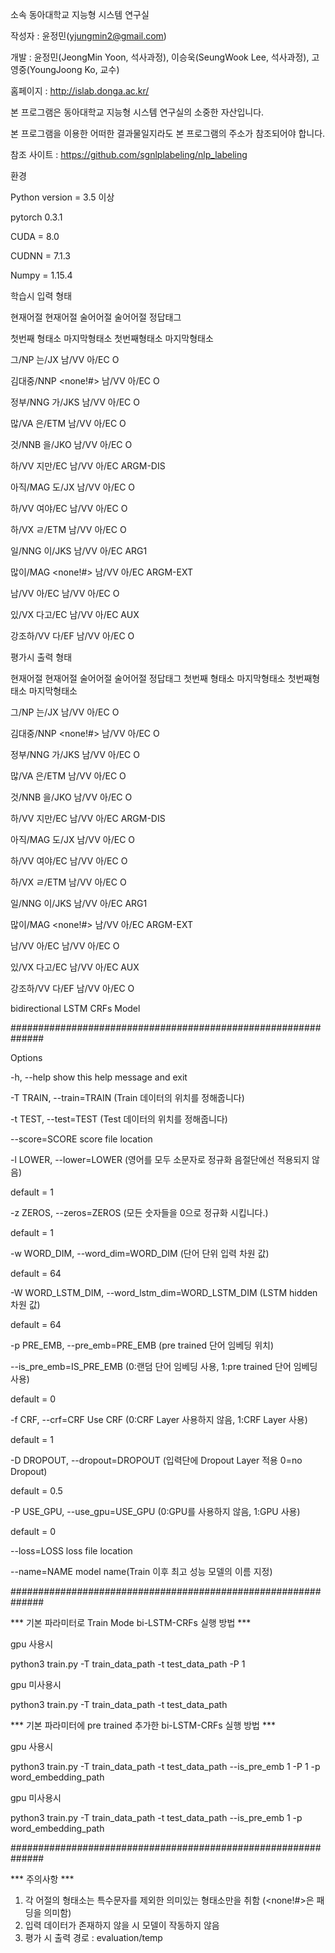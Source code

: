 소속 동아대학교 지능형 시스템 연구실

작성자 : 윤정민(yjungmin2@gmail.com)

개발 : 윤정민(JeongMin Yoon, 석사과정), 이승욱(SeungWook Lee, 석사과정), 고영중(YoungJoong Ko, 교수)

홈페이지 : http://islab.donga.ac.kr/



본 프로그램은 동아대학교 지능형 시스템 연구실의 소중한 자산입니다.

본 프로그램을 이용한 어떠한 결과물일지라도 본 프로그램의 주소가 참조되어야 합니다.


참조 사이트 : https://github.com/sgnlplabeling/nlp_labeling


환경

Python version = 3.5 이상

pytorch 0.3.1

CUDA = 8.0

CUDNN = 7.1.3

Numpy = 1.15.4


학습시 입력 형태



현재어절	        현재어절	   술어어절	      술어어절	  정답태그

첫번째 형태소	  마지막형태소	 첫번째형태소	  마지막형태소	

그/NP             는/JX        남/VV         아/EC      O

김대중/NNP       <none!#>      남/VV         아/EC      O

정부/NNG          가/JKS       남/VV         아/EC      O

많/VA             은/ETM       남/VV         아/EC      O

것/NNB            을/JKO       남/VV         아/EC      O

하/VV             지만/EC      남/VV         아/EC   ARGM-DIS

아직/MAG          도/JX        남/VV         아/EC      O

하/VV             여야/EC      남/VV         아/EC      O

하/VX             ㄹ/ETM       남/VV         아/EC      O

일/NNG            이/JKS       남/VV         아/EC     ARG1

많이/MAG          <none!#>     남/VV         아/EC   ARGM-EXT

남/VV             아/EC        남/VV         아/EC      O

있/VX             다고/EC      남/VV         아/EC      AUX

강조하/VV          다/EF        남/VV         아/EC      O




평가시 출력 형태

현재어절	        현재어절	   술어어절	      술어어절	  정답태그
첫번째 형태소	  마지막형태소	 첫번째형태소	  마지막형태소	

그/NP             는/JX        남/VV         아/EC      O

김대중/NNP       <none!#>      남/VV         아/EC      O

정부/NNG          가/JKS       남/VV         아/EC      O

많/VA             은/ETM       남/VV         아/EC      O

것/NNB            을/JKO       남/VV         아/EC      O

하/VV             지만/EC      남/VV         아/EC   ARGM-DIS

아직/MAG          도/JX        남/VV         아/EC      O

하/VV             여야/EC      남/VV         아/EC      O

하/VX             ㄹ/ETM       남/VV         아/EC      O

일/NNG            이/JKS       남/VV         아/EC     ARG1

많이/MAG          <none!#>     남/VV         아/EC   ARGM-EXT

남/VV             아/EC        남/VV         아/EC      O

있/VX             다고/EC      남/VV         아/EC      AUX

강조하/VV          다/EF        남/VV         아/EC      O


bidirectional LSTM CRFs Model


##############################################################

Options


  -h, --help show this help message and exit


  -T TRAIN, --train=TRAIN (Train 데이터의 위치를 정해줍니다)


  -t TEST, --test=TEST (Test 데이터의 위치를 정해줍니다)


  --score=SCORE         score file location


  -l LOWER, --lower=LOWER (영어를 모두 소문자로 정규화 음절단에선 적용되지 않음)

   default = 1
 

  -z ZEROS, --zeros=ZEROS (모든 숫자들을 0으로 정규화 시킵니다.)

   default = 1


  -w WORD_DIM, --word_dim=WORD_DIM (단어 단위 입력 차원 값)

   default = 64
  


  -W WORD_LSTM_DIM, --word_lstm_dim=WORD_LSTM_DIM (LSTM hidden 차원 값)

   default = 64


  -p PRE_EMB, --pre_emb=PRE_EMB (pre trained 단어 임베딩 위치)


  --is_pre_emb=IS_PRE_EMB (0:랜덤 단어 임베딩 사용, 1:pre trained 단어 임베딩 사용)

   default = 0


  -f CRF, --crf=CRF     Use CRF (0:CRF Layer 사용하지 않음, 1:CRF Layer 사용)
  
   default = 1


  -D DROPOUT, --dropout=DROPOUT (입력단에 Dropout Layer 적용 0=no Dropout)

   default = 0.5


  -P USE_GPU, --use_gpu=USE_GPU (0:GPU를 사용하지 않음, 1:GPU 사용)

   default = 0


  --loss=LOSS           loss file location


  --name=NAME           model name(Train 이후 최고 성능 모델의 이름 지정)

##############################################################

*** 기본 파라미터로 Train Mode bi-LSTM-CRFs 실행 방법 ***

gpu 사용시

python3 train.py -T train_data_path -t test_data_path -P 1

gpu 미사용시

python3 train.py -T train_data_path -t test_data_path



*** 기본 파라미터에 pre trained 추가한 bi-LSTM-CRFs 실행 방법 ***

gpu 사용시

python3 train.py -T train_data_path -t test_data_path --is_pre_emb 1 -P 1 -p word_embedding_path

gpu 미사용시

python3 train.py -T train_data_path -t test_data_path --is_pre_emb 1 -p word_embedding_path


##############################################################

*** 주의사항 ***
1. 각 어절의 형태소는 특수문자를 제외한 의미있는 형태소만을 취함 (<none!#>은 패딩을 의미함)
2. 입력 데이터가 존재하지 않을 시 모델이 작동하지 않음
3. 평가 시 출력 경로 : evaluation/temp

